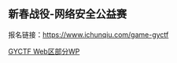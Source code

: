 ## 新春战役-网络安全公益赛

报名链接：https://www.ichunqiu.com/game-gyctf

[GYCTF Web区部分WP](https://www.cnblogs.com/cioi/p/12381283.html)